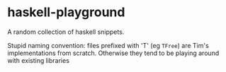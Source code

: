 # haskell-playground

A random collection of haskell snippets.

Stupid naming convention: files prefixed with 'T' (eg `TFree`) are Tim's implementations from scratch.
Otherwise they tend to be playing around with existing libraries
